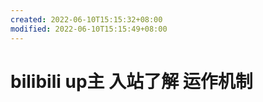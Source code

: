 ```yaml
---
created: 2022-06-10T15:15:32+08:00
modified: 2022-06-10T15:15:49+08:00
---
```


# bilibili up主 入站了解 运作机制

